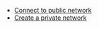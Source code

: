 
- [Connect to public network](/zh-cn/Network/[Chinese-Simplified]-连接公有网络.md)
- [Create a private network](/zh-cn/Network/[Chinese-Simplified]-创建私有网络.md)

